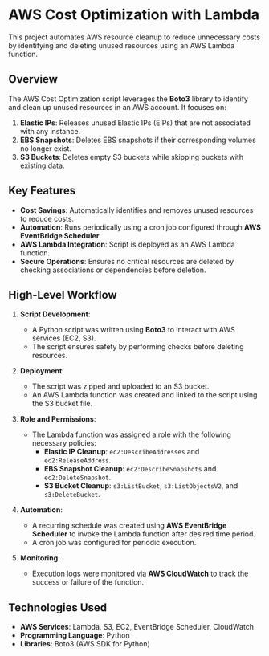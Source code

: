 # AWS Cost Optimization with Lambda

This project automates AWS resource cleanup to reduce unnecessary costs by identifying and deleting unused resources using an AWS Lambda function.

## Overview

The AWS Cost Optimization script leverages the **Boto3** library to identify and clean up unused resources in an AWS account. It focuses on:

1. **Elastic IPs**: Releases unused Elastic IPs (EIPs) that are not associated with any instance.
2. **EBS Snapshots**: Deletes EBS snapshots if their corresponding volumes no longer exist.
3. **S3 Buckets**: Deletes empty S3 buckets while skipping buckets with existing data.

## Key Features

- **Cost Savings**: Automatically identifies and removes unused resources to reduce costs.
- **Automation**: Runs periodically using a cron job configured through **AWS EventBridge Scheduler**.
- **AWS Lambda Integration**: Script is deployed as an AWS Lambda function.
- **Secure Operations**: Ensures no critical resources are deleted by checking associations or dependencies before deletion.

## High-Level Workflow

1. **Script Development**:
   - A Python script was written using **Boto3** to interact with AWS services (EC2, S3).
   - The script ensures safety by performing checks before deleting resources.

2. **Deployment**:
   - The script was zipped and uploaded to an S3 bucket.
   - An AWS Lambda function was created and linked to the script using the S3 bucket file.

3. **Role and Permissions**:
   - The Lambda function was assigned a role with the following necessary policies:
     - **Elastic IP Cleanup**: `ec2:DescribeAddresses` and `ec2:ReleaseAddress`.
     - **EBS Snapshot Cleanup**: `ec2:DescribeSnapshots` and `ec2:DeleteSnapshot`.
     - **S3 Bucket Cleanup**: `s3:ListBucket`, `s3:ListObjectsV2`, and `s3:DeleteBucket`.

4. **Automation**:
   - A recurring schedule was created using **AWS EventBridge Scheduler** to invoke the Lambda function after desired time period.
   - A cron job was configured for periodic execution.

5. **Monitoring**:
   - Execution logs were monitored via **AWS CloudWatch** to track the success or failure of the function.

## Technologies Used

- **AWS Services**: Lambda, S3, EC2, EventBridge Scheduler, CloudWatch
- **Programming Language**: Python
- **Libraries**: Boto3 (AWS SDK for Python)

